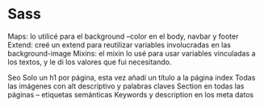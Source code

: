 # Sass
Maps: lo utilicé para el background –color en el body, navbar y footer
Extend:  creé un extend para reutilizar variables involucradas en las background-image
Mixins: el mixin lo usé para usar variables vinculadas a los textos, y le di los valores que fui necesitando.

Seo
Solo un h1 por página, esta vez añadí un título a la página index
Todas las imágenes con alt descriptivo y palabras claves
Section en todas las páginas – etiquetas semánticas
Keywords y description en los meta datos
